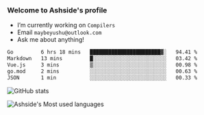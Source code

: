 ### Welcome to Ashside's profile

- I’m currently working on `Compilers`
- Email `maybeyushu@outlook.com`
- Ask me about anything!

<!--START_SECTION:waka-->

```txt
Go         6 hrs 18 mins   ███████████████████████▓░   94.41 %
Markdown   13 mins         █░░░░░░░░░░░░░░░░░░░░░░░░   03.42 %
Vue.js     3 mins          ▒░░░░░░░░░░░░░░░░░░░░░░░░   00.98 %
go.mod     2 mins          ░░░░░░░░░░░░░░░░░░░░░░░░░   00.63 %
JSON       1 min           ░░░░░░░░░░░░░░░░░░░░░░░░░   00.33 %
```

<!--END_SECTION:waka-->

![GitHub stats](https://github-readme-stats.vercel.app/api?username=Ashside)

![Ashside's Most used languages](https://github-readme-stats.vercel.app/api/top-langs/?username=Ashside&layout=compact&hide_border=true&langs_count=10)


